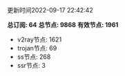 更新时间2022-09-17 22:42:42

**总订阅: 64**
**总节点: 9868**
**有效节点: 1961**
- v2ray节点: 1621
- trojan节点: 69
- ss节点: 268
- ssr节点: 3
